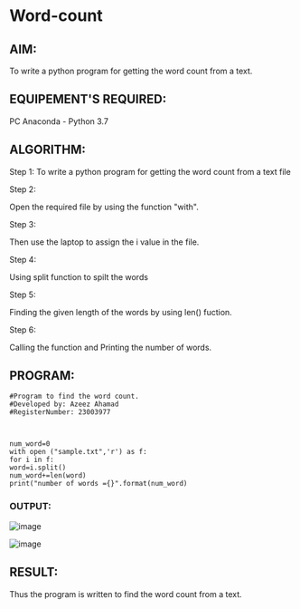 # Word-count
## AIM:
To write a python program for getting the word count from a text.
## EQUIPEMENT'S REQUIRED: 
PC
Anaconda - Python 3.7
## ALGORITHM: 
Step 1:
To write a python program for getting the word count from a text file

Step 2:

Open the required file by using the function "with".

Step 3:

Then use the laptop to assign the i value in the file.

Step 4:

Using split function to spilt the words

Step 5:

Finding the given length of the words by using len() fuction.

Step 6:

Calling the function and Printing the number of words. 

## PROGRAM:
```
#Program to find the word count.
#Developed by: Azeez Ahamad
#RegisterNumber: 23003977



num_word=0
with open ("sample.txt",'r') as f:
for i in f:
word=i.split()
num_word+=len(word)
print("number of words ={}".format(num_word)
```

### OUTPUT:
![image](https://github.com/22002102/Word-count/assets/119091638/f2b73ec4-1e44-40e9-8a92-53490afb83bb)











![image](https://github.com/22002102/Word-count/assets/119091638/1b6cd6d3-fe3b-4d28-b5bc-0bb606a02c32)



## RESULT:
Thus the program is written to find the word count from a text.
